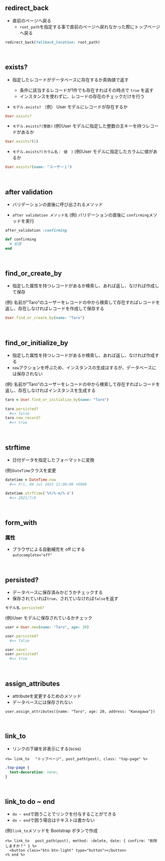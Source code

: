 ## redirect_back
- 直前のページへ戻る
  - `root_path`を指定する事で直前のページへ戻れなかった際にトップページへ戻る
```ruby
redirect_back(fallback_location: root_path)
```

<br>

## exists?
- 指定したレコードがデータベースに存在するか真偽値で返す
  - 条件に該当するレコードが1件でも存在すればその時点で `true` を返す
  - インスタンスを使わずに、レコードの存在のチェックだけを行う
  
- `モデル.exists?`
（例） User モデルにレコードが存在するか

```ruby
User.exists?
```
  
- `モデル.exists?(整数)`
(例)User モデルに指定した整数の主キーを持つレコードがあるか

```ruby
User.exists?(1)
```

- `モデル.exists?(カラム名： 値　)`
(例)User モデルに指定したカラムに値があるか

```ruby
User.exists?(name: "ユーザー１")
```
    
<br>

## after validation
- バリデーションの直後に呼び出されるメソッド
  
- `after validation メソッド名`
(例) バリデーションの直後に `confirming`メソッドを実行
  
```ruby
after_validation :confirming

def confirming
  # 処理
end
```
  
<br>

## find_or_create_by
- 指定した属性を持つレコードがあるか検索し、あれば返し、なければ作成して保存
  
(例) 名前が”Taro”のユーザーをレコードの中から検索して存在すればレコードを返し、存在しなければレコードを作成して保存する
```ruby
User.find_or_create_by(name: "Taro")
```
  
<br>

## find_or_initialize_by
- 指定した属性を持つレコードがあるか検索し、あれば返し、なければ作成する
- `new`アクションを呼ぶため、インスタンスの生成はするが、データベースには保存されない
  
(例) 名前が”Taro”のユーザーをレコードの中から検索して存在すればレコードを返し、存在しなければインスタンスを生成する
```ruby
taro = User.find_or_initialize_by(name: "Taro")
  
taro.persisted?
  #=> false
taro.new_record?
  #=> true
```
  
<br>

## strftime
- 日付データを指定したフォーマットに変換
  
(例)`DateTime`クラスを変更
```rb
datetime = DateTime.now
  #=> Fri, 09 Jul 2021 12:00:00 +0900

datetime.strftime('%Y/%-m/%-d')
  #=> 2021/7/9
```
  
<br>

## form_with
### 属性
- ブラウザによる自動補完を off にする  
`autocomplete="off"`
  
<br>

## persisted?
- データベースに保存済みかどうかチェックする
- 保存されていれば`true`、されていなければ`false`を返す
```rb
モデル名.persisted?
```
(例)User モデルに保存されているかチェック
```rb
user = User.new(name: "Taro", age: 20)

user.persisted?
  #=> false

user.save!
user.persisted?
  #=> true
```
  
<br>

## assign_attributes
- attributeを変更するためのメソッド
- データベースには保存されない
```erb
user.assign_attributes({name: "Taro", age: 20, address: "Kanagawa"})
```
  
<br>

## link_to
- リンクの下線を非表示にする(scss)
```erb
<%= link_to 　"トップページ", post_path(post), class: "top-page" %>
```
```scss
.top-page {
  text-decoration: none;
}
```

<br>

## link_to  do ~ end
- `do ~ end`で囲うことでリンクを付与することができる
- `do ~ end`で囲う場合はテキストは書かない

(例)`link_to`メソッドを Bootstrap ボタンで作成
```erb
<%= link_to 　post_path(post), method: :delete, date: { confirm: "削除しますか？" } %>
  <button class="btn btn-light" type="button"></button>
<% end %>

